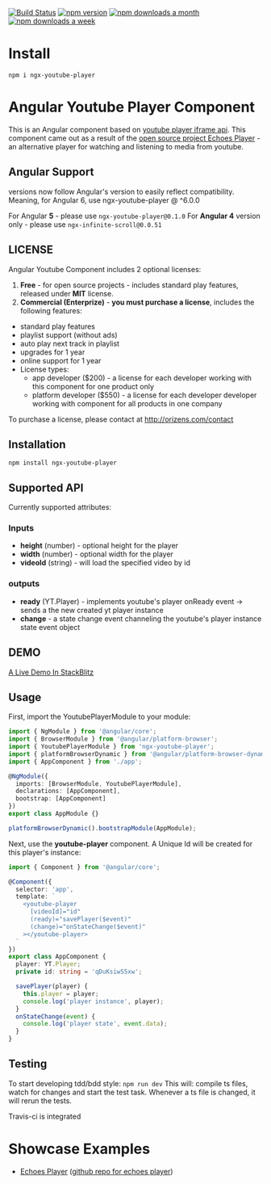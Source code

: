 [![Build Status](https://travis-ci.org/orizens/ngx-youtube-player.svg?branch=master)](https://travis-ci.org/orizens/ngx-youtube-player)
[![npm version](https://badge.fury.io/js/ngx-youtube-player.svg)](https://badge.fury.io/js/ngx-youtube-player)
[![npm downloads a month](https://img.shields.io/npm/dm/ngx-youtube-player.svg)](https://img.shields.io/npm/dm/ngx-youtube-player.svg)
[![npm downloads a week](https://img.shields.io/npm/dt/ngx-youtube-player.svg)](https://img.shields.io/npm/dt/ngx-youtube-player.svg)

# Install

`npm i ngx-youtube-player`

# Angular Youtube Player Component

This is an Angular component based on [youtube player iframe api](https://developers.google.com/youtube/iframe_api_reference).
This component came out as a result of the [open source project Echoes Player](http://github.com/orizens/echoes-player) - an alternative player for watching and listening to media from youtube.

## Angular Support

versions now follow Angular's version to easily reflect compatibility.
Meaning, for Angular 6, use ngx-youtube-player @ ^6.0.0

For Angular **5** - please use `ngx-youtube-player@0.1.0`
For **Angular 4** version only - please use `ngx-infinite-scroll@0.0.51`

## LICENSE

Angular Youtube Component includes 2 optional licenses:

1.  **Free** - for open source projects - includes standard play features, released under **MIT** license.
2.  **Commercial (Enterprize)** - **you must purchase a license**, includes the following features:

- standard play features
- playlist support (without ads)
- auto play next track in playlist
- upgrades for 1 year
- online support for 1 year
- License types:
  - app developer (\$200) - a license for each developer working with this component for one product only
  - platform developer (\$550) - a license for each developer developer working with component for all products in one company

To purchase a license, please contact at http://orizens.com/contact

## Installation

`npm install ngx-youtube-player`

## Supported API

Currently supported attributes:

### Inputs

- **height** (number) - optional height for the player
- **width** (number) - optional width for the player
- **videoId** (string) - will load the specified video by id

### outputs

- **ready** (YT.Player) - implements youtube's player onReady event -> sends a the new created yt player instance
- **change** - a state change event channeling the youtube's player instance state event object

## DEMO

[A Live Demo In StackBlitz](https://stackblitz.com/edit/ngx-youtube-player?file=src%2Fapp%2Fapp.module.ts)

## Usage

First, import the YoutubePlayerModule to your module:

```typescript
import { NgModule } from '@angular/core';
import { BrowserModule } from '@angular/platform-browser';
import { YoutubePlayerModule } from 'ngx-youtube-player';
import { platformBrowserDynamic } from '@angular/platform-browser-dynamic';
import { AppComponent } from './app';

@NgModule({
  imports: [BrowserModule, YoutubePlayerModule],
  declarations: [AppComponent],
  bootstrap: [AppComponent]
})
export class AppModule {}

platformBrowserDynamic().bootstrapModule(AppModule);
```

Next, use the **youtube-player** component. A Unique Id will be created for this player's instance:

```typescript
import { Component } from '@angular/core';

@Component({
  selector: 'app',
  template: `
    <youtube-player
      [videoId]="id"
      (ready)="savePlayer($event)"
      (change)="onStateChange($event)"
    ></youtube-player>
  `
})
export class AppComponent {
  player: YT.Player;
  private id: string = 'qDuKsiwS5xw';

  savePlayer(player) {
    this.player = player;
    console.log('player instance', player);
  }
  onStateChange(event) {
    console.log('player state', event.data);
  }
}
```

## Testing

To start developing tdd/bdd style: `npm run dev`
This will: compile ts files, watch for changes and start the test task. Whenever a ts file is changed, it will rerun the tests.

Travis-ci is integrated

# Showcase Examples

- [Echoes Player](http://orizens.github.io/echoes-player) ([github repo for echoes player](http://github.com/orizens/echoes-player))
